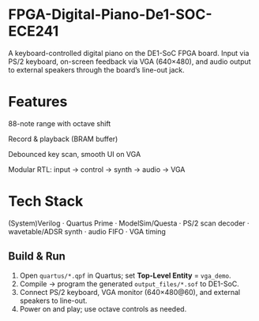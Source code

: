 # FPGA-Digital-Piano-De1-SOC-ECE241
A keyboard-controlled digital piano on the DE1-SoC FPGA board.
Input via PS/2 keyboard, on-screen feedback via VGA (640×480), and audio output to external speakers through the board’s line-out jack.

# Features

88-note range with octave shift

Record & playback (BRAM buffer)

Debounced key scan, smooth UI on VGA

Modular RTL: input → control → synth → audio → VGA

# Tech Stack

(System)Verilog · Quartus Prime · ModelSim/Questa · PS/2 scan decoder · wavetable/ADSR synth · audio FIFO · VGA timing

## Build & Run

1. Open `quartus/*.qpf` in Quartus; set **Top-Level Entity** = `vga_demo`.
2. Compile → program the generated `output_files/*.sof` to DE1-SoC.
3. Connect PS/2 keyboard, VGA monitor (640×480@60), and external speakers to line-out.
4. Power on and play; use octave controls as needed.
